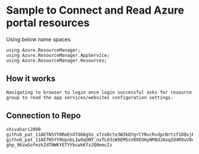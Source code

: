 # Sample to Connect and Read Azure portal resources

Using below name spaces

```using Azure.Identity; 
using Azure.ResourceManager;
using Azure.ResourceManager.AppService;
using Azure.ResourceManager.Resources;
```
## How it works

```
Navigating to browser to login once login successful asks for resource group to read the app services/websites configuration settings.
```


## Connection to Repo

```
shivahari2000
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
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
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
```